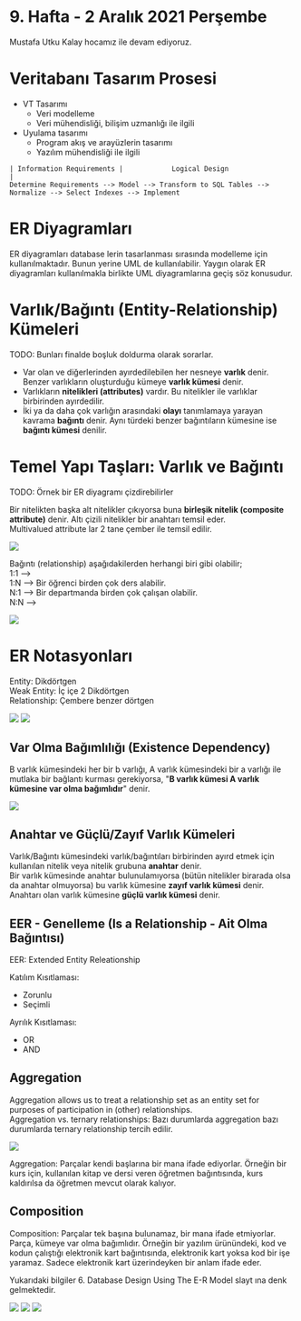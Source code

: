 # 9. Hafta - 2 Aralık 2021 Perşembe

Mustafa Utku Kalay hocamız ile devam ediyoruz.

# Veritabanı Tasarım Prosesi
* VT Tasarımı
  * Veri modelleme
  * Veri mühendisliği, bilişim uzmanlığı ile ilgili
* Uyulama tasarımı
  * Program akış ve arayüzlerin tasarımı
  * Yazılım mühendisliği ile ilgili 
```
| Information Requirements |            Logical Design                       |  
Determine Requirements --> Model --> Transform to SQL Tables --> Normalize --> Select Indexes --> Implement
```

# ER Diyagramları
ER diyagramları database lerin tasarlanması sırasında modelleme için kullanılmaktadır. Bunun yerine UML de kullanılabilir. Yaygın olarak ER diyagramları kullanılmakla birlikte UML diyagramlarına geçiş söz konusudur.  

# Varlık/Bağıntı (Entity-Relationship) Kümeleri

TODO: Bunları finalde boşluk doldurma olarak sorarlar.     
* Var olan ve diğerlerinden ayırdedilebilen her nesneye **varlık** denir. Benzer varlıkların oluşturduğu kümeye **varlık kümesi** denir.  
* Varlıkların **nitelikleri (attributes)** vardır. Bu nitelikler ile varlıklar birbirinden ayırdedilir.
* İki ya da daha çok varlığın arasındaki **olayı** tanımlamaya yarayan kavrama **bağıntı** denir. Aynı türdeki benzer bağıntıların kümesine ise **bağıntı kümesi** denilir.


# Temel Yapı Taşları: Varlık ve Bağıntı

TODO: Örnek bir ER diyagramı çizdirebilirler

Bir nitelikten başka alt nitelikler çıkıyorsa buna **birleşik nitelik (composite attribute)** denir.
Altı çizili nitelikler bir anahtarı temsil eder.  
Multivalued attribute lar 2 tane çember ile temsil edilir.  

![](images/09_02_12_2021_1.jpg)

Bağıntı (relationship) aşağıdakilerden herhangi biri gibi olabilir;  
1:1 -->   
1:N --> Bir öğrenci birden çok ders alabilir.  
N:1 --> Bir departmanda birden çok çalışan olabilir.  
N:N -->  

![](images/09_02_12_2021_9.jpg)

# ER Notasyonları

Entity: Dikdörtgen  
Weak Entity: İç içe 2 Dikdörtgen  
Relationship: Çembere benzer dörtgen  

![](images/09_02_12_2021_2.jpg)
![](images/09_02_12_2021_3.jpg)

## Var Olma Bağımlılığı (Existence Dependency)
B varlık kümesindeki her bir b varlığı, A varlık kümesindeki bir a varlığı ile mutlaka bir bağlantı kurması gerekiyorsa, "**B varlık kümesi A varlık kümesine var olma bağımlıdır**" denir.

![](images/09_02_12_2021_4.jpg)

## Anahtar ve Güçlü/Zayıf Varlık Kümeleri
Varlık/Bağıntı kümesindeki varlık/bağıntıları birbirinden ayırd etmek için kullanılan nitelik veya nitelik grubuna **anahtar** denir.  
Bir varlık kümesinde anahtar bulunulamıyorsa (bütün nitelikler birarada olsa da anahtar olmuyorsa) bu varlık kümesine **zayıf varlık kümesi** denir.  
Anahtarı olan varlık kümesine **güçlü varlık kümesi** denir.

## EER - Genelleme (Is a Relationship - Ait Olma Bağıntısı)
EER: Extended Entity Releationship

Katılım Kısıtlaması:
* Zorunlu
* Seçimli

Ayrılık Kısıtlaması:
* OR
* AND

## Aggregation
Aggregation allows us to treat a relationship set as an entity set for purposes of participation in (other) relationships.  
Aggregation vs. ternary relationships: Bazı durumlarda aggregation bazı durumlarda ternary relationship tercih edilir.

![](images/09_02_12_2021_5.jpg)

Aggregation: Parçalar kendi başlarına bir mana ifade ediyorlar. Örneğin bir kurs için, kullanılan kitap ve dersi veren öğretmen bağıntısında, kurs kaldırılsa da öğretmen mevcut olarak kalıyor.

## Composition

Composition: Parçalar tek başına bulunamaz, bir mana ifade etmiyorlar. Parça, kümeye var olma bağımlıdır. Örneğin bir yazılım ürünündeki, kod ve kodun çalıştığı elektronik kart bağıntısında, elektronik kart yoksa kod bir işe yaramaz. Sadece elektronik kart üzerindeyken bir anlam ifade eder.

Yukarıdaki bilgiler 6. Database Design Using The E-R Model slayt ına denk gelmektedir.  

![](images/09_02_12_2021_6.jpg)
![](images/09_02_12_2021_7.jpg)
![](images/09_02_12_2021_8.jpg)